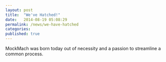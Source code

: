 ```yaml
---
layout: post
title:  "We've Hatched!"
date:   2014-08-19 05:08:29
permalink: /news/we-have-hatched
categories: 
published: true
---
```


MockMach was born today out of necessity and a passion to streamline a common process.

